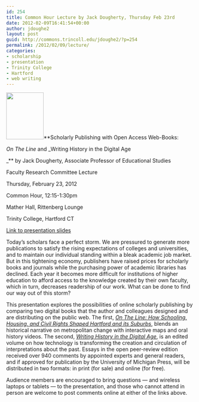 ```yaml
---
id: 254
title: Common Hour Lecture by Jack Dougherty, Thursday Feb 23rd
date: 2012-02-09T16:41:54+00:00
author: jdoughe2
layout: post
guid: http://commons.trincoll.edu/jdoughe2/?p=254
permalink: /2012/02/09/lecture/
categories:
- scholarship
- presentation
- Trinity College
- Hartford
- web writing
---
```

[<img class="alignright size-full wp-image-257" src="http://commons.trincoll.edu/jackdougherty/files/2012/02/JDougherty.jpg" alt="" width="100" height="125" />](http://commons.trincoll.edu/jackdougherty/files/2012/02/JDougherty.jpg)**Scholarly Publishing with Open Access Web-Books:

_On The Line_ and _Writing History in the Digital Age

_** by Jack Dougherty, Associate Professor of Educational Studies

Faculty Research Committee Lecture

Thursday, February 23, 2012

Common Hour, 12:15-1:30pm

Mather Hall, Rittenberg Lounge

Trinity College, Hartford CT

<a href="https://docs.google.com/presentation/d/1XknrcQp8YJ-aNjbDzBw1q0wniGG5MLHvgoRquaE8A2U/edit#slide=id.p" target="_blank">Link to presentation slides</a>

Today&#8217;s scholars face a perfect storm. We are pressured to generate more publications to satisfy the rising expectations of colleges and universities, and to maintain our individual standing within a bleak academic job market. But in this tightening economy, publishers have raised prices for scholarly books and journals while the purchasing power of academic libraries has declined. Each year it becomes more difficult for institutions of higher education to afford access to the knowledge created by their own faculty, which in turn, decreases readership of our work. What can be done to find our way out of this storm?

This presentation explores the possibilities of online scholarly publishing by comparing two digital books that the author and colleagues designed and are distributing on the public web. The first, _<a title="OnTheLine" href="http://OnTheLine.trincoll.edu" target="_blank">On The Line: How Schooling, Housing, and Civil Rights Shaped Hartford and its Suburbs</a>_, blends an historical narrative on metropolitan change with interactive maps and oral history videos. The second, _<a title="WritingHistory" href="http://WritingHistory.trincoll.edu" target="_blank">Writing History in the Digital Age</a>_, is an edited volume on how technology is transforming the creation and circulation of interpretations about the past. Essays in the open peer-review edition received over 940 comments by appointed experts and general readers, and if approved for publication by the University of Michigan Press, will be distributed in two formats: in print (for sale) and online (for free).

Audience members are encouraged to bring questions &#8212; and wireless laptops or tablets &#8212; to the presentation, and those who cannot attend in person are welcome to post comments online at either of the links above.
